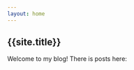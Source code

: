 ```yaml
---
layout: home
---
```


<link rel="manifest" href="chrome_android.json">

## {{site.title}}

Welcome to my blog! There is posts here: 
